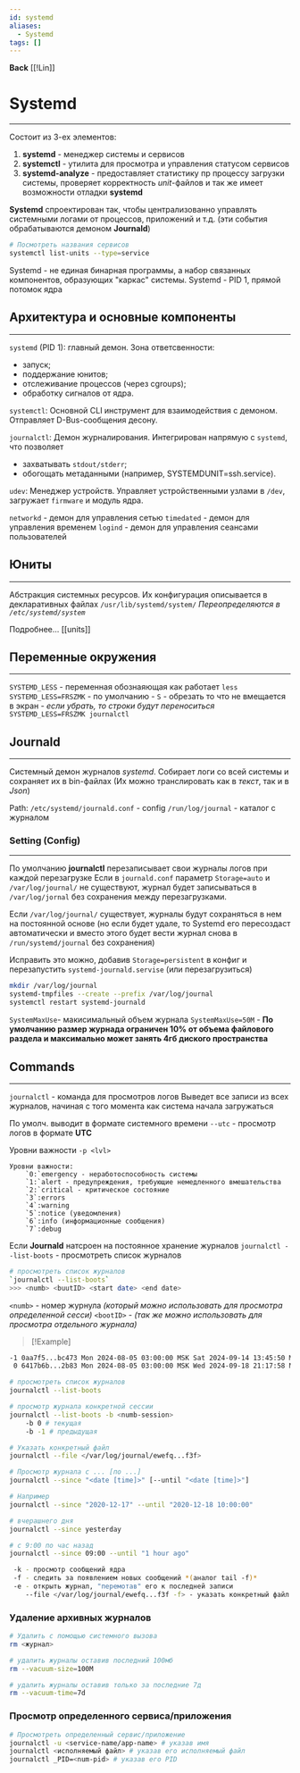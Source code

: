 ```yaml
---
id: systemd
aliases:
  - Systemd
tags: []
---
```

**Back**
    [[!Lin]]

# Systemd
---
Состоит из 3-ех элементов:
1. **systemd** - менеджер системы и сервисов
2. **systemctl** - утилита для просмотра и управления статусом сервисов
3. **systemd-analyze** - предоставляет статистику пр процессу загрузки системы, проверяет корректность *unit*-файлов и так же имеет возможности отладки **systemd**

**Systemd** спроектирован так, чтобы централизованно управлять системными логами от процессов, приложений и т.д. (эти события обрабатываются демоном **Journald**)

```sh
# Посмотреть названия сервисов
systemctl list-units --type=service
```

Systemd - не единая бинарная программы, а набор связанных компонентов, образующих "каркас" системы.
Systemd - PID 1, прямой потомок ядра

## Архитектура и основные компоненты
---
`systemd` (PID 1): главный демон.
Зона ответсвенности:
- запуск;
- поддержание юнитов;
- отслеживание процессов (через cgroups);
- обработку сигналов от ядра.

`systemctl`: Основной CLI инструмент для взаимодействия с демоном.
Отправляет D-Bus-сообщения десону.

`journalctl`: Демон журналирования.
Интегрирован напрямую с `systemd`, что позволяет
- захватывать `stdout/stderr`;
- обогощать метаданными (например, SYSTEMDUNIT=ssh.service).

`udev`: Менеджер устройств.
Управляет устройственными узлами в `/dev`, загружает `firmware` и модуль ядра.

`networkd` - демон для управления сетью
`timedated` - демон для управления временем
`logind` - демон для управления сеансами пользователей

## Юниты
---
Абстракция системных ресурсов.
Их конфигурация описывается в декларативных файлах `/usr/lib/systemd/system/`
*Переопределяются в `/etc/systemd/system`*

Подробнее... [[units]]

## Переменные окружения
---
`SYSTEMD_LESS` -  переменная обознаяющая как работает `less`
`SYSTEMD_LESS=FRSZMK` - по умолчанию
    - `S` - обрезать то что не вмещается в экран
        - *если убрать, то строки будут переноситься*
            `SYSTEMD_LESS=FRSZMK journalctl`


## Journald
---
Системный демон журналов *systemd*.
Собирает логи со всей системы и сохраняет их в bin-файлах (Их можно транслировать как в *текст*, так и в *Json*)

Path:
    `/etc/systemd/journald.conf` - config
    `/run/log/journal` - каталог с журналом

### Setting (Config)
---
По умолчанию **journalctl** перезаписывает свои журналы логов при каждой перезагрузке
Если в `journald.conf` параметр `Storage=auto` и `/var/log/journal/` не существуют, журнал будет записываться в `/var/log/jornal` без сохранения между перезагрузками.

Если `/var/log/journal/` существует, журналы будут сохраняться в нем на постоянной основе (но если будет удале, то Systemd его пересоздаст автоматически и вместо этого будет вести журнал снова в `/run/systemd/journal` без сохранения)

Исправить это можно, добавив `Storage=persistent` в конфиг и перезапустить `systemd-journald.servise` (или перезагрузиться)

```bash
mkdir /var/log/journal
systemd-tmpfiles --create --prefix /var/log/journal
systemctl restart systemd-journald
```

`SystemMaxUse`- макисимальный объем журнала
    `SystemMaxUse=50M`
    - **По умолчанию размер журнада ограничен 10% от объема файлового раздела и максимально может занять 4гб диского пространства**


## Commands
---
`journalctl` - команда для просмотров логов
Выведет все записи из всех журналов, начиная с того момента как система начала загружаться

По умолч. выводит в формате системного времени
    `--utc` - просмотр логов в формате **UTC**

Уровни важности
    `-p <lvl>`

    Уровни важности:
        `0:`emergency - неработоспособность системы
        `1:`alert - предупреждения, требующие немедленного вмешательства
        `2:`critical - критическое состояние
        `3`:errors
        `4`:warning
        `5`:notice (уведомления)
        `6`:info (информационные сообщения)
        `7`:debug

Если **Journald** натсроен на постоянное хранение журналов
    `journalctl --list-boots` - просмотреть список журналов

```bash
# просмотреть список журналов
`journalctl --list-boots`
>>> <numb> <buutID> <start date> <end date>
 ```
`<numb>` - номер журнула *(который можно использовать для просмотра определенной сесси)*
`<bootID>` - *(так же можно использовать для просмотра отдельного журнала)*

>[!Example]
```bash
-1 0aa7f5...bc473 Mon 2024-08-05 03:00:00 MSK Sat 2024-09-14 13:45:50 MSK
 0 6417b6b...2b83 Mon 2024-08-05 03:00:00 MSK Wed 2024-09-18 21:17:58 MSK
```

```bash
# просмотреть список журналов
journalctl --list-boots

# просмотр журнала конкретной сессии
journalctl --list-boots	-b <numb-session>
	-b 0 # текущая
	-b -1 # предыдущая

# Указать конкретный файл
journalctl --file </var/log/journal/ewefq...f3f>

# Просмотр журнала с ... [по ...]
journalctl --since "<date [time]>" [--until "<date [time]>"]

# Например
journalctl --since "2020-12-17" --until "2020-12-18 10:00:00"

# вчерашнего дня
journalctl --since yesterday

# c 9:00 по час назад
journalctl --since 09:00 --until "1 hour ago"

 -k - просмотр сообщений ядра
 -f - следить за появлением новых сообщений *(аналог tail -f)*
 -e - открыть журнал, "перемотав" его к последней записи
    --file </var/log/journal/ewefq...f3f -f> - указать конкретный файл *(чтобы долго не думал)*
 ```

### Удаление архивных журналов
```bash
# Удалить с помощью системного вызова
rm <журнал>

# удалить журналы оставив последний 100мб
rm --vacuum-size=100M

# удалить журналы оставив только за последние 7д
rm --vacuum-time=7d
```

### Просмотр определенного сервиса/приложения
```bash
# Просмотреть определенный сервис/приложение
journalctl -u <service-name/app-name> # указав имя
journalctl <исполняемый файл> # указав его исполняемый файл
journalctl _PID=<num-pid> # указав его PID
```
